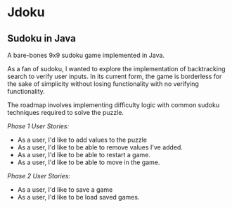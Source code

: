 # Jdoku
## Sudoku in Java

A bare-bones 9x9 sudoku game implemented in Java. 

As a fan of sudoku, I wanted to explore the implementation of backtracking search to verify user inputs.
In its current form, the game is borderless for the sake of simplicity 
without losing functionality with no verifying functionality.

The roadmap involves implementing difficulty logic with common sudoku techniques required to solve the puzzle.

*Phase 1 User Stories:*
- As a user, I'd like to add values to the puzzle
- As a user, I'd like to be able to remove values I've added.
- As a user, I'd like to be able to restart a game.
- As a user, I'd like to be able to move in the game.

*Phase 2 User Stories:*
- As a user, I'd like to save a game
- As a user, I'd like to be load saved games.


